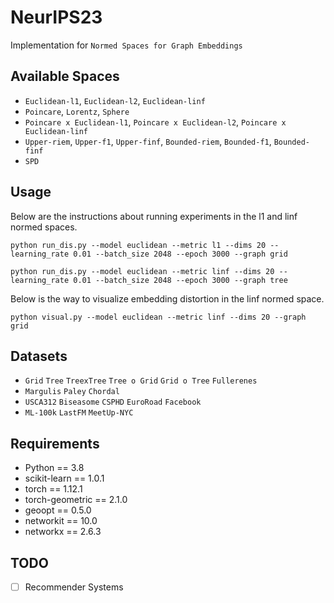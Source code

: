 # NeurIPS23 

Implementation for `Normed Spaces for Graph Embeddings`

## Available Spaces

- `Euclidean-l1`, `Euclidean-l2`, `Euclidean-linf`
- `Poincare`, `Lorentz`, `Sphere`
- `Poincare x Euclidean-l1`, `Poincare x Euclidean-l2`, `Poincare x Euclidean-linf`
- `Upper-riem`, `Upper-f1`, `Upper-finf`, `Bounded-riem`, `Bounded-f1`, `Bounded-finf`
- `SPD`

## Usage 

Below are the instructions about running experiments in the l1 and linf normed spaces.

``python run_dis.py --model euclidean --metric l1 --dims 20 --learning_rate 0.01 --batch_size 2048 --epoch 3000 --graph grid``

``python run_dis.py --model euclidean --metric linf --dims 20 --learning_rate 0.01 --batch_size 2048 --epoch 3000 --graph tree``

Below is the way to visualize embedding distortion in the linf normed space.

``python visual.py --model euclidean --metric linf --dims 20 --graph grid`` 
    
## Datasets 

- `Grid` `Tree`  `TreexTree` `Tree o Grid`  `Grid o Tree`  `Fullerenes`
- `Margulis`  `Paley`  `Chordal`
- `USCA312`  `Biseasome`  `CSPHD` `EuroRoad`  `Facebook`
- `ML-100k` `LastFM`  `MeetUp-NYC`

## Requirements
- Python == 3.8
- scikit-learn == 1.0.1 
- torch == 1.12.1
- torch-geometric == 2.1.0
- geoopt == 0.5.0
- networkit == 10.0
- networkx == 2.6.3

## TODO
- [ ] Recommender Systems
